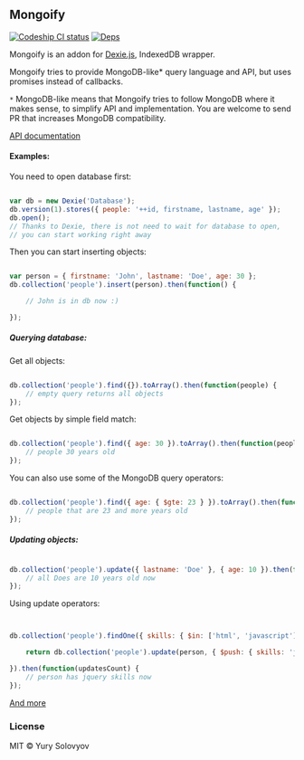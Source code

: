 ## Mongoify
[![Codeship CI status](https://img.shields.io/codeship/cce4f940-a96b-0133-ca36-7a8c162db443.svg)](https://codeship.com/projects/130881)
[![Deps](https://david-dm.org/YurySolovyov/Dexie-mongoify.svg)](https://david-dm.org/YurySolovyov/Dexie-mongoify)

Mongoify is an addon for [Dexie.js](https://github.com/dfahlander/Dexie.js), IndexedDB wrapper.

Mongoify tries to provide MongoDB-like* query language and API, but uses promises instead of callbacks.

`*` MongoDB-like means that Mongoify tries to follow MongoDB where it makes sense, to simplify API and implementation.
You are welcome to send PR that increases MongoDB compatibility.

[API documentation](/docs/index.md)

#### Examples:

You need to open database first:
```javascript

var db = new Dexie('Database');
db.version(1).stores({ people: '++id, firstname, lastname, age' });
db.open();
// Thanks to Dexie, there is not need to wait for database to open,
// you can start working right away

```

Then you can start inserting objects:

```javascript

var person = { firstname: 'John', lastname: 'Doe', age: 30 };
db.collection('people').insert(person).then(function() {

    // John is in db now :)

});

```
##### Querying database:

Get all objects:

```javascript

db.collection('people').find({}).toArray().then(function(people) {
    // empty query returns all objects
});

```

Get objects by simple field match:

```javascript

db.collection('people').find({ age: 30 }).toArray().then(function(people) {
    // people 30 years old
});

```

You can also use some of the MongoDB query operators:

```javascript

db.collection('people').find({ age: { $gte: 23 } }).toArray().then(function(people) {
    // people that are 23 and more years old
});

```

##### Updating objects:

```javascript

db.collection('people').update({ lastname: 'Doe' }, { age: 10 }).then(function(updatesCount) {
    // all Does are 10 years old now
});

```

Using update operators:

```javascript


db.collection('people').findOne({ skills: { $in: ['html', 'javascript'] }  }, updates).then(function(person) {

    return db.collection('people').update(person, { $push: { skills: 'jquery' } });

}).then(function(updatesCount) {
    // person has jquery skills now
});

```

[And more](/docs/index.md)


### License

MIT © Yury Solovyov
